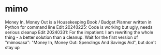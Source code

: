 # mimo
Money In, Money Out is a Housekeeping Book / Budget Planner written in Python for command line
Edit 20240225: Code is working but ugly, needs serious cleanup
Edit 20240331: For the impatient: I am rewriting the whole thing - a better solution than a cleanup. Wait for the first version of "mimosasa": "Money In, Money Out: Spendings And Savings Aid", but don't stay up
